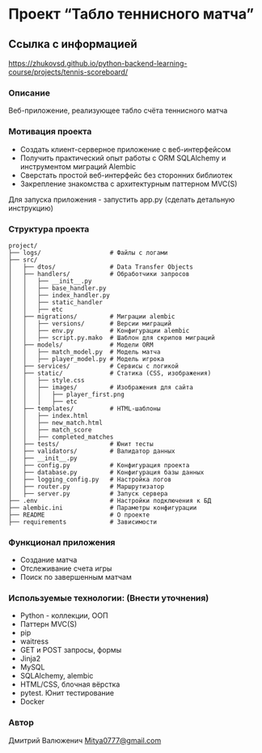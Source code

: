# Проект “Табло теннисного матча”

## Ссылка с информацией

https://zhukovsd.github.io/python-backend-learning-course/projects/tennis-scoreboard/

### Описание

Веб-приложение, реализующее табло счёта теннисного матча

### Мотивация проекта

- Создать клиент-серверное приложение с веб-интерфейсом
- Получить практический опыт работы с ORM SQLAlchemy и инструментом миграций Alembic
- Сверстать простой веб-интерфейс без сторонних библиотек
- Закрепление знакомства с архитектурным паттерном MVC(S)

Для запуска приложения - запустить app.py (сделать детальную инструкцию)

### Структура проекта

```
project/
├── logs/                   # Файлы с логами
├── src/
│   ├── dtos/               # Data Transfer Objects
│   ├── handlers/           # Обработчики запросов
│   │   ├── __init__.py
│   │   ├── base_handler.py
│   │   ├── index_handler.py 
│   │   ├── static_handler
│   │   ├── etc
│   ├── migrations/         # Миграции alembic
│   │   ├── versions/       # Версии миграций
│   │   ├── env.py          # Конфигурации alembic
│   │   ├── script.py.mako  # Шаблон для скрипов миграций
│   ├── models/             # Модели ORM
│   │   ├── match_model.py  # Модель матча
│   │   ├── player_model.py # Модель игрока
│   ├── services/           # Сервисы с логикой
│   ├── static/             # Статика (CSS, изображения)
│   │   ├── style.css
│   │   ├── images/         # Изображения для сайта
│   │   │   ├── player_first.png
│   │   │   ├── etc
│   ├── templates/          # HTML-шаблоны 
│   │   ├── index.html
│   │   ├── new_match.html
│   │   ├── match_score
│   │   ├── completed_matches
│   ├── tests/              # Юнит тесты
│   ├── validators/         # Валидатор данных
│   ├── __init__.py
│   ├── config.py           # Конфигурация проекта
│   ├── database.py         # Конфигурация базы данных
│   ├── logging_config.py   # Настройка логов
│   ├── router.py           # Маршрутизатор
│   ├── server.py           # Запуск сервера
├── .env                    # Настройки подключения к БД
├── alembic.ini             # Параметры конфигурации
├── README                  # О проекте
├── requirements            # Зависимости
```

### Функционал приложения

- Создание матча
- Отслеживание счета игры
- Поиск по завершенным матчам

### Используемые технологии: (Внести уточнения)

- Python - коллекции, ООП
- Паттерн MVC(S)
- pip
- waitress
- GET и POST запросы, формы
- Jinja2
- MySQL
- SQLAlchemy, alembic
- HTML/CSS, блочная вёрстка
- pytest. Юнит тестирование
- Docker

### Автор

Дмитрий Валюженич
Mitya0777@gmail.com